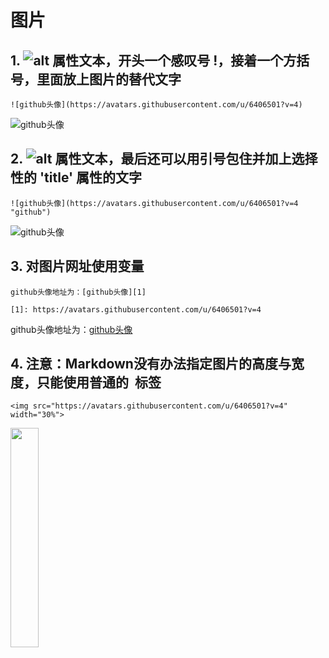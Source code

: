 # 图片

## 1. ![alt 属性文本](图片地址)，开头一个感叹号 !，接着一个方括号，里面放上图片的替代文字

```
![github头像](https://avatars.githubusercontent.com/u/6406501?v=4)
```
![github头像](https://avatars.githubusercontent.com/u/6406501?v=4)


## 2. ![alt 属性文本](图片地址 "可选标题")，最后还可以用引号包住并加上选择性的 'title' 属性的文字
```
![github头像](https://avatars.githubusercontent.com/u/6406501?v=4 "github")
```
![github头像](https://avatars.githubusercontent.com/u/6406501?v=4 "github")


## 3. 对图片网址使用变量
```
github头像地址为：[github头像][1]

[1]: https://avatars.githubusercontent.com/u/6406501?v=4
```
github头像地址为：[github头像][1]

[1]: https://avatars.githubusercontent.com/u/6406501?v=4


## 4. 注意：Markdown没有办法指定图片的高度与宽度，只能使用普通的 <img> 标签
```
<img src="https://avatars.githubusercontent.com/u/6406501?v=4" width="30%">
```
<img src="https://avatars.githubusercontent.com/u/6406501?v=4" width="30%">